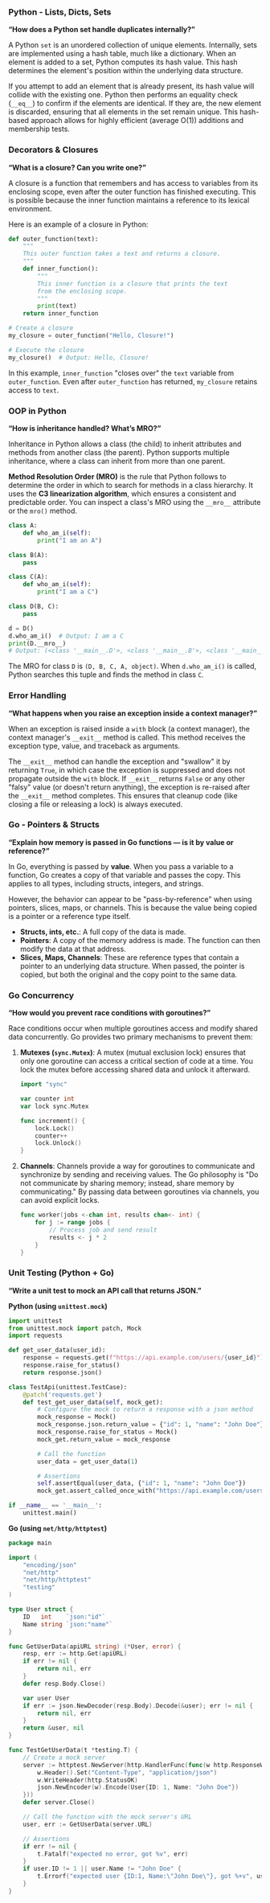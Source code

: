 ### Python - Lists, Dicts, Sets

**“How does a Python set handle duplicates internally?”**

A Python `set` is an unordered collection of unique elements. Internally, sets are implemented using a hash table, much like a dictionary. When an element is added to a set, Python computes its hash value. This hash determines the element's position within the underlying data structure.

If you attempt to add an element that is already present, its hash value will collide with the existing one. Python then performs an equality check (`__eq__`) to confirm if the elements are identical. If they are, the new element is discarded, ensuring that all elements in the set remain unique. This hash-based approach allows for highly efficient (average O(1)) additions and membership tests.

### Decorators & Closures

**“What is a closure? Can you write one?”**

A closure is a function that remembers and has access to variables from its enclosing scope, even after the outer function has finished executing. This is possible because the inner function maintains a reference to its lexical environment.

Here is an example of a closure in Python:

```python
def outer_function(text):
    """
    This outer function takes a text and returns a closure.
    """
    def inner_function():
        """
        This inner function is a closure that prints the text
        from the enclosing scope.
        """
        print(text)
    return inner_function

# Create a closure
my_closure = outer_function("Hello, Closure!")

# Execute the closure
my_closure()  # Output: Hello, Closure!
```

In this example, `inner_function` "closes over" the `text` variable from `outer_function`. Even after `outer_function` has returned, `my_closure` retains access to `text`.

### OOP in Python

**“How is inheritance handled? What’s MRO?”**

Inheritance in Python allows a class (the child) to inherit attributes and methods from another class (the parent). Python supports multiple inheritance, where a class can inherit from more than one parent.

**Method Resolution Order (MRO)** is the rule that Python follows to determine the order in which to search for methods in a class hierarchy. It uses the **C3 linearization algorithm**, which ensures a consistent and predictable order. You can inspect a class's MRO using the `__mro__` attribute or the `mro()` method.

```python
class A:
    def who_am_i(self):
        print("I am an A")

class B(A):
    pass

class C(A):
    def who_am_i(self):
        print("I am a C")

class D(B, C):
    pass

d = D()
d.who_am_i()  # Output: I am a C
print(D.__mro__)
# Output: (<class '__main__.D'>, <class '__main__.B'>, <class '__main__.C'>, <class '__main__.A'>, <class 'object'>)
```

The MRO for class `D` is `(D, B, C, A, object)`. When `d.who_am_i()` is called, Python searches this tuple and finds the method in class `C`.

### Error Handling

**“What happens when you raise an exception inside a context manager?”**

When an exception is raised inside a `with` block (a context manager), the context manager's `__exit__` method is called. This method receives the exception type, value, and traceback as arguments.

The `__exit__` method can handle the exception and "swallow" it by returning `True`, in which case the exception is suppressed and does not propagate outside the `with` block. If `__exit__` returns `False` or any other "falsy" value (or doesn't return anything), the exception is re-raised after the `__exit__` method completes. This ensures that cleanup code (like closing a file or releasing a lock) is always executed.

### Go - Pointers & Structs

**“Explain how memory is passed in Go functions — is it by value or reference?”**

In Go, everything is passed by **value**. When you pass a variable to a function, Go creates a copy of that variable and passes the copy. This applies to all types, including structs, integers, and strings.

However, the behavior can appear to be "pass-by-reference" when using pointers, slices, maps, or channels. This is because the value being copied is a pointer or a reference type itself.

*   **Structs, ints, etc.**: A full copy of the data is made.
*   **Pointers**: A copy of the memory address is made. The function can then modify the data at that address.
*   **Slices, Maps, Channels**: These are reference types that contain a pointer to an underlying data structure. When passed, the pointer is copied, but both the original and the copy point to the same data.

### Go Concurrency

**“How would you prevent race conditions with goroutines?”**

Race conditions occur when multiple goroutines access and modify shared data concurrently. Go provides two primary mechanisms to prevent them:

1.  **Mutexes (`sync.Mutex`)**: A mutex (mutual exclusion lock) ensures that only one goroutine can access a critical section of code at a time. You lock the mutex before accessing shared data and unlock it afterward.

    ```go
    import "sync"

    var counter int
    var lock sync.Mutex

    func increment() {
        lock.Lock()
        counter++
        lock.Unlock()
    }
    ```

2.  **Channels**: Channels provide a way for goroutines to communicate and synchronize by sending and receiving values. The Go philosophy is "Do not communicate by sharing memory; instead, share memory by communicating." By passing data between goroutines via channels, you can avoid explicit locks.

    ```go
    func worker(jobs <-chan int, results chan<- int) {
        for j := range jobs {
            // Process job and send result
            results <- j * 2
        }
    }
    ```

### Unit Testing (Python + Go)

**“Write a unit test to mock an API call that returns JSON.”**

**Python (using `unittest.mock`)**

```python
import unittest
from unittest.mock import patch, Mock
import requests

def get_user_data(user_id):
    response = requests.get(f"https://api.example.com/users/{user_id}")
    response.raise_for_status()
    return response.json()

class TestApi(unittest.TestCase):
    @patch('requests.get')
    def test_get_user_data(self, mock_get):
        # Configure the mock to return a response with a json method
        mock_response = Mock()
        mock_response.json.return_value = {"id": 1, "name": "John Doe"}
        mock_response.raise_for_status = Mock()
        mock_get.return_value = mock_response

        # Call the function
        user_data = get_user_data(1)

        # Assertions
        self.assertEqual(user_data, {"id": 1, "name": "John Doe"})
        mock_get.assert_called_once_with("https://api.example.com/users/1")

if __name__ == '__main__':
    unittest.main()
```

**Go (using `net/http/httptest`)**

```go
package main

import (
    "encoding/json"
    "net/http"
    "net/http/httptest"
    "testing"
)

type User struct {
    ID   int    `json:"id"`
    Name string `json:"name"`
}

func GetUserData(apiURL string) (*User, error) {
    resp, err := http.Get(apiURL)
    if err != nil {
        return nil, err
    }
    defer resp.Body.Close()

    var user User
    if err := json.NewDecoder(resp.Body).Decode(&user); err != nil {
        return nil, err
    }
    return &user, nil
}

func TestGetUserData(t *testing.T) {
    // Create a mock server
    server := httptest.NewServer(http.HandlerFunc(func(w http.ResponseWriter, r *http.Request) {
        w.Header().Set("Content-Type", "application/json")
        w.WriteHeader(http.StatusOK)
        json.NewEncoder(w).Encode(User{ID: 1, Name: "John Doe"})
    }))
    defer server.Close()

    // Call the function with the mock server's URL
    user, err := GetUserData(server.URL)

    // Assertions
    if err != nil {
        t.Fatalf("expected no error, got %v", err)
    }
    if user.ID != 1 || user.Name != "John Doe" {
        t.Errorf("expected user {ID:1, Name:\"John Doe\"}, got %+v", user)
    }
}
```
